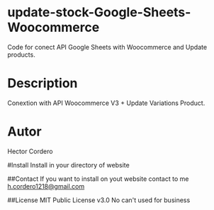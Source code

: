 # update-stock-Google-Sheets-Woocommerce
Code for conect API Google Sheets with Woocommerce and Update products.

# Description
Conextion with API Woocommerce V3 + Update Variations Product.

# Autor
Hector Cordero

#Install
Install in your directory of website

##Contact
If you want to install on yout website contact to me h.cordero1218@gmail.com

##License
MIT Public License v3.0
No can't used for business
